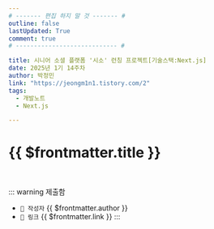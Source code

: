 ```yaml
---
# ------- 편집 하지 말 것 ------- #
outline: false
lastUpdated: True
comment: true
# ---------------------------- #

title: 시니어 소셜 플랫폼 '시소' 런칭 프로젝트[기술스택:Next.js]
date: 2025년 1기 14주차
author: 박정민
link: "https://jeongm1n1.tistory.com/2"
tags:
  - 개발노트
  - Next.js

---
```


# {{ $frontmatter.title }}

<br>

<!-- 여기는 냅두기 -->
::: warning 제출함
 - `🥳 작성자` {{ $frontmatter.author }}
 - `🔗 링크` <a :href="$frontmatter.link" target="_blank" rel="noopener"> {{ $frontmatter.link }} </a>
::: 

<!-- 업데이트 사항 등 필요한 내용 아래부터 자유롭게 사용 -->